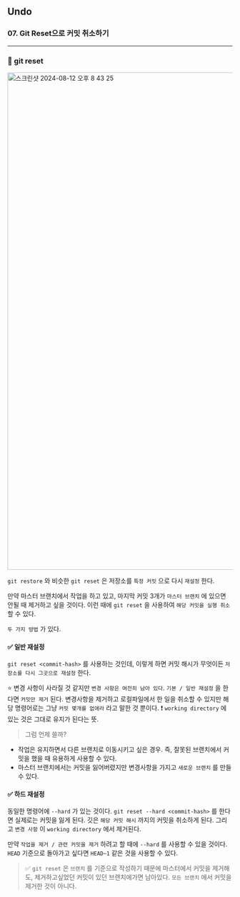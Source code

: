 ## Undo

### 07. Git Reset으로 커밋 취소하기

---

### 📌 git reset

<img width="1114" alt="스크린샷 2024-08-12 오후 8 43 25" src="https://github.com/user-attachments/assets/d7823d59-6450-4a42-8309-47e42932e9cc">

`git restore` 와 비슷한 `git reset` 은 저장소를 `특정 커밋` 으로 다시 `재설정` 한다.

만약 마스터 브랜치에서 작업을 하고 있고, 마지막 커밋 3개가 `마스터 브랜치` 에 있으면 안될 때 제거하고 싶을 것이다. 이런 때에 `git reset` 을 사용하여 `해당 커밋을 실행 취소` 할 수 있다.

`두 가지 방법` 가 있다.

#### ✅ 일반 재설정

`git reset <commit-hash>` 를 사용하는 것인데, 이렇게 하면 커밋 해시가 무엇이든 `저장소를 다시 그곳으로 재설정` 한다.

⭐️ 변경 사항이 사라질 것 같지만 `변경 사항은 여전히 남아 있다`. `기본 / 일반 재설정` 을 한다면 `커밋만 제거` 된다. 변경사항을 제거하고 로컬파일에서 한 일을 취소할 수 있지만 해당 명령어로는 그냥 `커밋 몇개를 없애라` 라고 말한 것 뿐이다.
❗️ `working directory` 에 있는 것은 그대로 유지가 된다는 뜻.

> 그럼 언제 쓸까?

- 작업은 유지하면서 다른 브랜치로 이동시키고 싶은 경우. 즉, 잘못된 브랜치에서 커밋을 했을 때 유용하게 사용할 수 있다.
- 마스터 브랜치에서는 커밋을 잃어버렸지만 변경사항을 가지고 `새로운 브랜치` 를 만들 수 있다.

#### ✅ 하드 재설정

동일한 명령어에 `--hard` 가 있는 것이다. `git reset --hard <commit-hash>` 를 한다면 실제로는 커밋을 잃게 된다. 깃은 `해당 커밋 해시` 까지의 커밋을 취소하게 된다. 그리고 `변경 사항` 이 `working directory` 에서 제거된다.

만약 `작업을 제거 / 관련 커밋을 제거` 하려고 할 때에 `--hard` 를 사용할 수 있을 것이다.
`HEAD` 기준으로 돌아가고 싶다면 `HEAD~1` 같은 것을 사용할 수 있다.

> ✅ `git reset` 은 `브랜치` 를 기준으로 작성하기 때문에 마스터에서 커밋을 제거해도, 제거하고싶었던 커밋이 있던 브랜치에가면 남아있다. `모든 브랜치` 에서 커밋을 제거한 것이 아니다.
